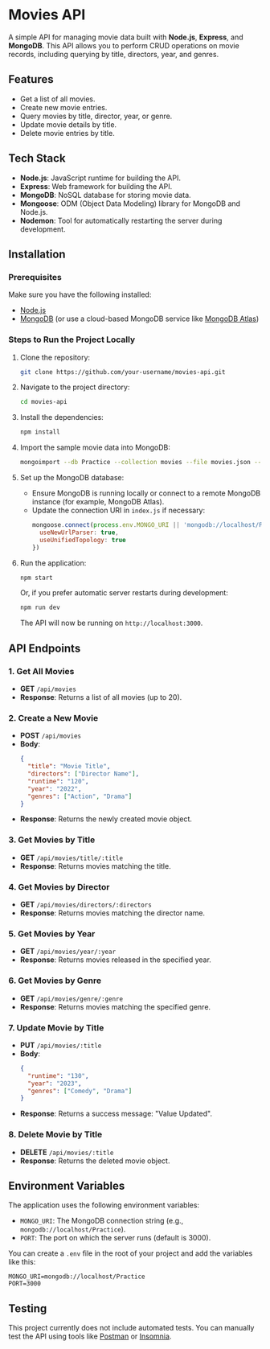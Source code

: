 
# Movies API

A simple API for managing movie data built with **Node.js**, **Express**, and **MongoDB**. This API allows you to perform CRUD operations on movie records, including querying by title, directors, year, and genres.

## Features
- Get a list of all movies.
- Create new movie entries.
- Query movies by title, director, year, or genre.
- Update movie details by title.
- Delete movie entries by title.

## Tech Stack
- **Node.js**: JavaScript runtime for building the API.
- **Express**: Web framework for building the API.
- **MongoDB**: NoSQL database for storing movie data.
- **Mongoose**: ODM (Object Data Modeling) library for MongoDB and Node.js.
- **Nodemon**: Tool for automatically restarting the server during development.

## Installation

### Prerequisites
Make sure you have the following installed:
- [Node.js](https://nodejs.org/)
- [MongoDB](https://www.mongodb.com/try/download/community) (or use a cloud-based MongoDB service like [MongoDB Atlas](https://www.mongodb.com/cloud/atlas))

### Steps to Run the Project Locally

1. Clone the repository:
   ```bash
   git clone https://github.com/your-username/movies-api.git
   ```

2. Navigate to the project directory:
   ```bash
   cd movies-api
   ```

3. Install the dependencies:
   ```bash
   npm install
   ```

4. Import the sample movie data into MongoDB:
   ```bash
   mongoimport --db Practice --collection movies --file movies.json --jsonArray
   ```

5. Set up the MongoDB database:
   - Ensure MongoDB is running locally or connect to a remote MongoDB instance (for example, MongoDB Atlas).
   - Update the connection URI in `index.js` if necessary:
     ```js
     mongoose.connect(process.env.MONGO_URI || 'mongodb://localhost/Practice', {
       useNewUrlParser: true,
       useUnifiedTopology: true
     })
     ```

6. Run the application:
   ```bash
   npm start
   ```
   Or, if you prefer automatic server restarts during development:
   ```bash
   npm run dev
   ```

   The API will now be running on `http://localhost:3000`.

## API Endpoints

### 1. Get All Movies
- **GET** `/api/movies`
- **Response**: Returns a list of all movies (up to 20).

### 2. Create a New Movie
- **POST** `/api/movies`
- **Body**: 
   ```json
   {
     "title": "Movie Title",
     "directors": ["Director Name"],
     "runtime": "120",
     "year": "2022",
     "genres": ["Action", "Drama"]
   }
   ```
- **Response**: Returns the newly created movie object.

### 3. Get Movies by Title
- **GET** `/api/movies/title/:title`
- **Response**: Returns movies matching the title.

### 4. Get Movies by Director
- **GET** `/api/movies/directors/:directors`
- **Response**: Returns movies matching the director name.

### 5. Get Movies by Year
- **GET** `/api/movies/year/:year`
- **Response**: Returns movies released in the specified year.

### 6. Get Movies by Genre
- **GET** `/api/movies/genre/:genre`
- **Response**: Returns movies matching the specified genre.

### 7. Update Movie by Title
- **PUT** `/api/movies/:title`
- **Body**: 
   ```json
   {
     "runtime": "130",
     "year": "2023",
     "genres": ["Comedy", "Drama"]
   }
   ```
- **Response**: Returns a success message: "Value Updated".

### 8. Delete Movie by Title
- **DELETE** `/api/movies/:title`
- **Response**: Returns the deleted movie object.

## Environment Variables

The application uses the following environment variables:

- `MONGO_URI`: The MongoDB connection string (e.g., `mongodb://localhost/Practice`).
- `PORT`: The port on which the server runs (default is 3000).

You can create a `.env` file in the root of your project and add the variables like this:

```
MONGO_URI=mongodb://localhost/Practice
PORT=3000
```

## Testing

This project currently does not include automated tests. You can manually test the API using tools like [Postman](https://www.postman.com/) or [Insomnia](https://insomnia.rest/).


